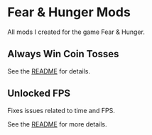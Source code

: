 # Fear & Hunger Mods

All mods I created for the game Fear & Hunger.

## Always Win Coin Tosses

See the [README](./always-win-coin-tosses/README.md) for details.

## Unlocked FPS

Fixes issues related to time and FPS.

See the [README](./unlocked-fps/README.md) for more details.

